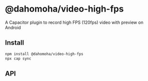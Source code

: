 # @dahomoha/video-high-fps

A Capacitor plugin to record high FPS (120fps) video with preview on Android

## Install

```bash
npm install @dahomoha/video-high-fps
npx cap sync
```

## API

<docgen-index></docgen-index>

<docgen-api>
<!-- run docgen to generate docs from the source -->
<!-- More info: https://github.com/ionic-team/capacitor-docgen -->
</docgen-api>
